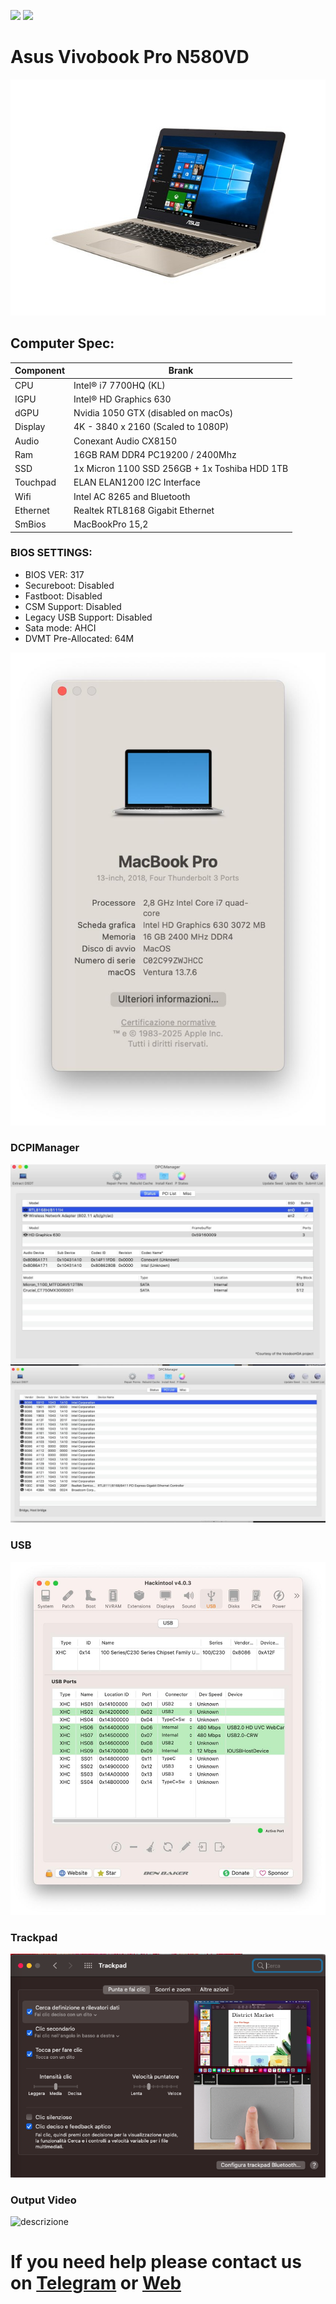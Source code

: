[![](https://img.shields.io/badge/Reposity-Baio77-informational?style=flat&logo=apple&logoColor=white&color=9debeb)](https://github.com/Baio1977?tab=repositories)
[![](https://img.shields.io/badge/Telegram-HackintoshLifeIT-informational?style=flat&logo=telegram&logoColor=white&color=5fb659)](https://t.me/HackintoshLife_it)

# Asus Vivobook Pro N580VD

![descrizione](./Screenshot/1.jpg)

## Computer Spec:

| Component          | Brank                                         |
| ------------------ | --------------------------------------------- |
| CPU                | Intel® i7 7700HQ (KL)                         |
| IGPU               | Intel® HD Graphics 630                        |
| dGPU               | Nvidia 1050 GTX (disabled on macOs)           |
| Display            | 4K - 3840 x 2160 (Scaled to 1080P)            |
| Audio              | Conexant Audio CX8150                         |
| Ram                | 16GB RAM DDR4 PC19200 / 2400Mhz               |
| SSD                | 1x Micron 1100 SSD 256GB + 1x Toshiba HDD 1TB |
| Touchpad           | ELAN ELAN1200 I2C Interface                   |
| Wifi               | Intel AC 8265 and Bluetooth                   |
| Ethernet           | Realtek RTL8168 Gigabit Ethernet              |
| SmBios             | MacBookPro 15,2                               |

### BIOS SETTINGS:

- BIOS VER: 317
- Secureboot: Disabled
- Fastboot: Disabled
- CSM Support: Disabled
- Legacy USB Support: Disabled
- Sata mode: AHCI
- DVMT Pre-Allocated: 64M
  
![descrizione](./Screenshot/6.jpg)


### DCPIManager

![descrizione](./Screenshot/2.jpg)
![descrizione](./Screenshot/3.jpg)


### USB

![descrizione](./Screenshot/5.jpg)


### Trackpad

![descrizione](./Screenshot/4.png)


### Output Video

![descrizione](./Screenshot/6.png)


# If you need help please contact us on [Telegram](https://t.me/HackintoshLife_it) or [Web](https://www.hackintoshlife.it/)
